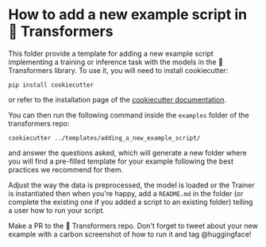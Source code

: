 <!---
Copyright 2020 The HuggingFace Team. All rights reserved.

Licensed under the Apache License, Version 2.0 (the "License");
you may not use this file except in compliance with the License.
You may obtain a copy of the License at

    http://www.apache.org/licenses/LICENSE-2.0

Unless required by applicable law or agreed to in writing, software
distributed under the License is distributed on an "AS IS" BASIS,
WITHOUT WARRANTIES OR CONDITIONS OF ANY KIND, either express or implied.
See the License for the specific language governing permissions and
limitations under the License.
-->

# How to add a new example script in 🤗 Transformers

This folder provide a template for adding a new example script implementing a training or inference task with the
models in the 🤗 Transformers library. To use it, you will need to install cookiecutter:
```
pip install cookiecutter
```
or refer to the installation page of the [cookiecutter documentation](https://cookiecutter.readthedocs.io/).

You can then run the following command inside the `examples` folder of the transformers repo:
```
cookiecutter ../templates/adding_a_new_example_script/
```
and answer the questions asked, which will generate a new folder where you will find a pre-filled template for your
example following the best practices we recommend for them.

Adjust the way the data is preprocessed, the model is loaded or the Trainer is instantiated then when you're happy, add
a `README.md` in the folder (or complete the existing one if you added a script to an existing folder) telling a user
how to run your script.

Make a PR to the 🤗 Transformers repo. Don't forget to tweet about your new example with a carbon screenshot of how to
run it and tag @huggingface!
